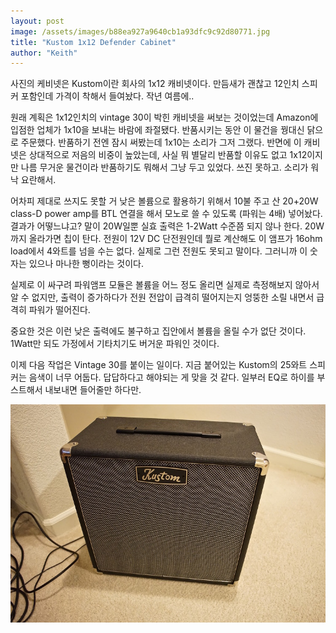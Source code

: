 ```yaml
---
layout: post
image: /assets/images/b88ea927a9640cb1a93dfc9c92d80771.jpg
title: "Kustom 1x12 Defender Cabinet"
author: "Keith"
---
```



사진의 케비넷은 Kustom이란 회사의 1x12 캐비넷이다. 만듬새가 괜찮고 12인치 스피커 포함인데 가격이 착해서 들여놨다. 작년 여름에..




원래 계획은 1x12인치의 vintage 30이 박힌 캐비넷을 써보는 것이었는데 Amazon에 입점한 업체가 1x10을 보내는 바람에 좌절됐다. 반품시키는 동안 이 물건을 꿩대신 닭으로 주문했다. 반품하기 전엔 잠시 써봤는데 1x10는 소리가 그저 그랬다. 반면에 이 캐비넷은 상대적으로 저음의 비중이 높았는데, 사실 뭐 별달리 반품할 이유도 없고 1x12이지만 나름 무거운 물건이라 반품하기도 뭐해서 그냥 두고 있었다. 쓰진 못하고. 소리가 워낙 요란해서.




어차피 제대로 쓰지도 못할 거 낮은 볼륨으로 활용하기 위해서 10불 주고 산 20+20W class-D power amp를 BTL 연결을 해서 모노로 쓸 수 있도록 (파워는 4배) 넣어놨다. 결과가 어떻느냐고? 말이 20W일뿐 실효 출력은 1-2Watt 수준쯤 되지 않나 한다. 20W까지 올라가면 칩이 탄다. 전원이 12V DC 단전원인데 뭘로 계산해도 이 앰프가 16ohm load에서 4와트를 넘을 수는 없다. 실제로 그런 전원도 못되고 말이다. 그러니까 이 숫자는 있으나 마나한 뻥이라는 것이다.




실제로 이 싸구려 파워앰프 모듈은 볼륨을 어느 정도 올리면 실제로 측정해보지 않아서 알 수 없지만, 출력이 증가하다가 전원 전압이 급격히 떨어지는지 엉뚱한 소릴 내면서 급격히 파워가 떨어진다. 




중요한 것은 이런 낮은 출력에도 불구하고 집안에서 볼륨을 올릴 수가 없단 것이다. 1Watt만 되도 가정에서 기타치기도 버거운 파워인 것이다.




이제 다음 작업은 Vintage 30를 붙이는 일이다. 지금 붙어있는 Kustom의 25와트 스피커는 음색이 너무 어둡다. 답답하다고 해야되는 게 맞을 것 같다. 일부러 EQ로 하이를 부스트해서 내보내면 들어줄만 하다만.






![image](/assets/images/b88ea927a9640cb1a93dfc9c92d80771.jpg)





